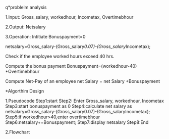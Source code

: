 q*problelm analysis

1.Input: Gross_salary, workedhour, Incometax, Overtimebhour

2.Output: Netsalary

3.Operation:
Intitiate Bonuspayment=0

netsalary=Gross_salary-(Gross_salary*0.07)-(Gross_salary*Incometax);

Check if the employee worked hours exceed 40 hrs.

Compute the bonus payment
Bonuspayment=(workedhour-40) *Overtimebhour

Compute Net-Pay of an employee
 net Salary = net Salary +Bonuspayment 

*Algorthim Design

1.Pseudocode
Step1:start
Step2: Enter Gross_salary, workedhour, Incometax
Step3:start bonuspayment as 0
Step4:calculate net salary as netsalary=Gross_salary-(Gross_salary0.07)-(Gross_salaryIncometax);
Step5:if workedhour>40,enter overtimebhour
Step6:netsalary+=Bonuspayment;
Step7:display netsalary
Step8:End

2.Flowchart


